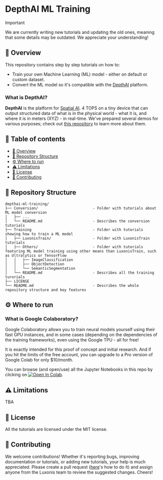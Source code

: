 # DepthAI ML Training

> [!IMPORTANT]  
> We are currently writing new tutorials and updating the old ones, meaning that some details may be outdated. We appreciate your understanding!

<a name ="overview"></a>

## 🌟 Overview

This repository contains step by step tutorials on how to:

- Train your own Machine Learning (ML) model - either on default or custom dataset.
- Convert the ML model so it's compatible with the [DepthAI](https://rvc4.docs.luxonis.com/software/) platform.

### What is DepthAI?

**DepthAI** is the platform for [Spatial AI](https://rvc4.docs.luxonis.com/software/perception/spatial-ai/). 4 TOPS on a tiny device that can output structured data of what is in the physical world - what it is, and where it is in meters (XYZ) - in real-time. We've prepared several demos for various purposes; check out [this repository](https://github.com/luxonis/depthai-experiments) to learn more about them.

## 📜 Table of contents

- [🌟 Overview](#overview)
- [📂 Repository Structure](#repo-structure)
- [⚙️ Where to run](#run-env)
- [⚠️ Limitations](#limitations)
- [📄 License](#license)
- [🤝 Contributing](#contributing)

<a name="repo-structure"></a>

## 📂 Repository Structure

    depthai-ml-training/
    ├── Conversion/                         - Folder with tutorials about ML model conversion
    │   ├── ...
    │   └── README.md                       - Describes the conversion tutorials
    ├── Training                            - Folder with tutorials showing how to train a ML model
    │   ├── LuxonisTrain/                   - Folder with LuxonisTrain tutorials
    │   ├── Others/                         - Folder with tutorials featuring ML model training using other means than LuxonisTrain, such as Ultralytics or TensorFlow
    │   │   ├── ImageClassification
    │   │   ├── ObjectDetection
    │   │   └── SemanticSegmentation
    │   └── README.md                       - Describes all the training turorials
    ├── LICENSE 
    └── README.md                           - Describes the whole repository structure and key features

<a name="run-env"></a>

## ⚙️ Where to run

### What is Google Colaboratory?

Google Colaboratory allows you to train neural models yourself using their fast GPU instances, and in some cases (depending on the dependencies of the training frameworks), even using the Google TPU - all for free!

It is exactly intended for this proof of concept and initial research.  And if you hit the limits of the free account, you can upgrade to a Pro version of Google Colab for only $10/month.

You can browse (and open/use) all the Jupyter Notebooks in this repo by clicking on [![Open In Colab](https://colab.research.google.com/assets/colab-badge.svg)](https://colab.research.google.com/github/luxonis/depthai-ml-training).

<a name="limitations"></a>

## ⚠️ Limitations

TBA

<a name="license"></a>

## 📄 License

All the tutorials are licensed under the MIT license.

<a name="contributing"></a>

## 🤝 Contributing

We welcome contributions! Whether it's reporting bugs, improving documentation or tutorials, or adding new tutorials, your help is much appreciated. Please create a pull request ([here](https://docs.github.com/en/pull-requests/collaborating-with-pull-requests/proposing-changes-to-your-work-with-pull-requests/creating-a-pull-request)'s how to do it) and assign anyone from the Luxonis team to review the suggested changes. Cheers!